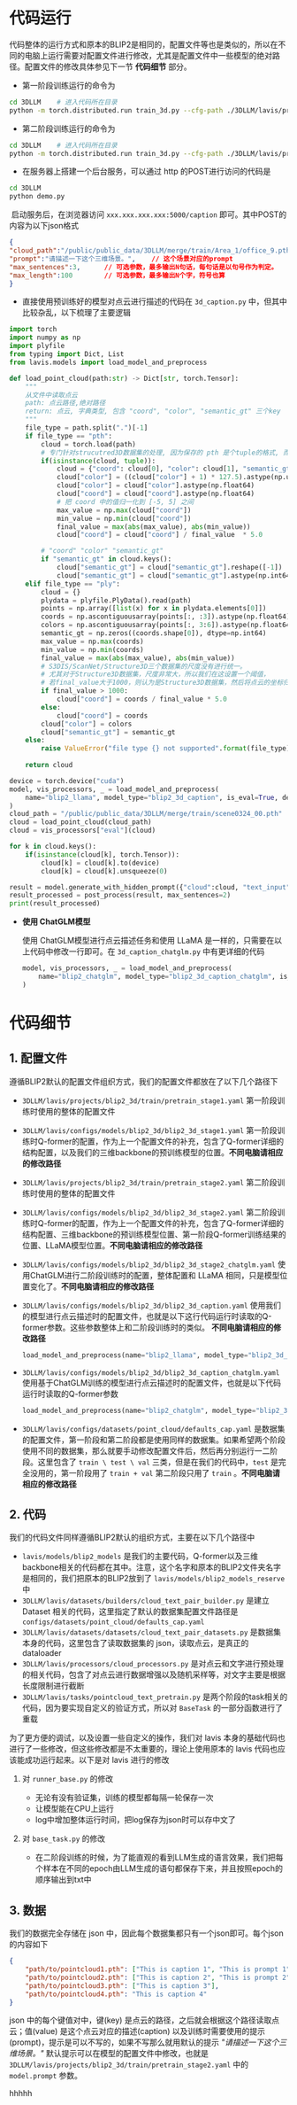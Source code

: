 # 代码运行

代码整体的运行方式和原本的BLIP2是相同的，配置文件等也是类似的，所以在不同的电脑上运行需要对配置文件进行修改，尤其是配置文件中一些模型的绝对路径。配置文件的修改具体参见下一节 **代码细节** 部分。

- 第一阶段训练运行的命令为

```bash
cd 3DLLM	# 进入代码所在目录
python -m torch.distributed.run train_3d.py --cfg-path ./3DLLM/lavis/projects/blip2_3d/train/pretrain_stage1.yaml
```

- 第二阶段训练运行的命令为

```bash
cd 3DLLM	# 进入代码所在目录
python -m torch.distributed.run train_3d.py --cfg-path ./3DLLM/lavis/projects/blip2_3d/train/pretrain_stage2.yaml
```

- 在服务器上搭建一个后台服务，可以通过 http 的POST进行访问的代码是

```bash
cd 3DLLM
python demo.py
```

​	启动服务后，在浏览器访问 `xxx.xxx.xxx.xxx:5000/caption` 即可。其中POST的内容为以下json格式

```json
{
"cloud_path":"/public/public_data/3DLLM/merge/train/Area_1/office_9.pth",	// 点云的路径
"prompt":"请描述一下这个三维场景。",	// 这个场景对应的prompt
"max_sentences":3,		// 可选参数，最多输出N句话，每句话是以句号作为判定。
"max_length":100		// 可选参数，最多输出N个字，符号也算
}
```

- 直接使用预训练好的模型对点云进行描述的代码在 `3d_caption.py` 中，但其中比较杂乱，以下梳理了主要逻辑

```python
import torch
import numpy as np
import plyfile
from typing import Dict, List
from lavis.models import load_model_and_preprocess

def load_point_cloud(path:str) -> Dict[str, torch.Tensor]:
    """
    从文件中读取点云
    path: 点云路径,绝对路径
    return: 点云, 字典类型, 包含 "coord", "color", "semantic_gt" 三个key
    """
    file_type = path.split(".")[-1]
    if file_type == "pth":
        cloud = torch.load(path)
        # 专门针对strucutred3D数据集的处理, 因为保存的 pth 是个tuple的格式, 而且点云的尺度很大, 需要归一化
        if(isinstance(cloud, tuple)):
            cloud = {"coord": cloud[0], "color": cloud[1], "semantic_gt": cloud[2]}
            cloud["color"] = ((cloud["color"] + 1) * 127.5).astype(np.uint8)
            cloud["color"] = cloud["color"].astype(np.float64)
            cloud["coord"] = cloud["coord"].astype(np.float64)
            # 把 coord 中的值归一化到 [-5, 5] 之间
            max_value = np.max(cloud["coord"])
            min_value = np.min(cloud["coord"])
            final_value = max(abs(max_value), abs(min_value))
            cloud["coord"] = cloud["coord"] / final_value  * 5.0

        # "coord" "color" "semantic_gt"
        if "semantic_gt" in cloud.keys():
            cloud["semantic_gt"] = cloud["semantic_gt"].reshape([-1])
            cloud["semantic_gt"] = cloud["semantic_gt"].astype(np.int64)
    elif file_type == "ply":
        cloud = {}
        plydata = plyfile.PlyData().read(path)
        points = np.array([list(x) for x in plydata.elements[0]])
        coords = np.ascontiguousarray(points[:, :3]).astype(np.float64)
        colors = np.ascontiguousarray(points[:, 3:6]).astype(np.float64)
        semantic_gt = np.zeros((coords.shape[0]), dtype=np.int64)
        max_value = np.max(coords)
        min_value = np.min(coords)
        final_value = max(abs(max_value), abs(min_value))
        # S3DIS/ScanNet/Structure3D三个数据集的尺度没有进行统一。
        # 尤其对于Structure3D数据集，尺度非常大，所以我们在这设置一个阈值，
        # 若final_value大于1000，则认为是Structure3D数据集，然后将点云的坐标归一化到[-5, 5]的范围内
        if final_value > 1000:
            cloud["coord"] = coords / final_value * 5.0
        else:
            cloud["coord"] = coords
        cloud["color"] = colors
        cloud["semantic_gt"] = semantic_gt
    else:
        raise ValueError("file type {} not supported".format(file_type))
    
    return cloud

device = torch.device("cuda")
model, vis_processors, _ = load_model_and_preprocess(
    name="blip2_llama", model_type="blip2_3d_caption", is_eval=True, device=device
)
cloud_path = "/public/public_data/3DLLM/merge/train/scene0324_00.pth"
cloud = load_point_cloud(cloud_path)
cloud = vis_processors["eval"](cloud)

for k in cloud.keys():
    if(isinstance(cloud[k], torch.Tensor)):
        cloud[k] = cloud[k].to(device)
        cloud[k] = cloud[k].unsqueeze(0)

result = model.generate_with_hidden_prompt({"cloud":cloud, "text_input": prompt}, max_length=100, num_beams=1)
result_processed = post_process(result, max_sentences=2)
print(result_processed)
```

- **使用 ChatGLM模型**

  使用 ChatGLM模型进行点云描述任务和使用 LLaMA 是一样的，只需要在以上代码中修改一行即可。在 `3d_caption_chatglm.py` 中有更详细的代码

  ```python
  model, vis_processors, _ = load_model_and_preprocess(
      name="blip2_chatglm", model_type="blip2_3d_caption_chatglm", is_eval=True, device=device
  )
  ```

  

# 代码细节

## 1. 配置文件

遵循BLIP2默认的配置文件组织方式，我们的配置文件都放在了以下几个路径下

- `3DLLM/lavis/projects/blip2_3d/train/pretrain_stage1.yaml` 第一阶段训练时使用的整体的配置文件

- `3DLLM/lavis/configs/models/blip2_3d/blip2_3d_stage1.yaml` 第一阶段训练时Q-former的配置，作为上一个配置文件的补充，包含了Q-former详细的结构配置，以及我们的三维backbone的预训练模型的位置。**不同电脑请相应的修改路径**

  

- `3DLLM/lavis/projects/blip2_3d/train/pretrain_stage2.yaml` 第二阶段训练时使用的整体的配置文件

- `3DLLM/lavis/configs/models/blip2_3d/blip2_3d_stage2.yaml` 第二阶段训练时Q-former的配置，作为上一个配置文件的补充，包含了Q-former详细的结构配置、三维backbone的预训练模型位置、第一阶段Q-former训练结果的位置、LLaMA模型位置。**不同电脑请相应的修改路径**

- `3DLLM/lavis/configs/models/blip2_3d/blip2_3d_stage2_chatglm.yaml`  使用ChatGLM进行二阶段训练时的配置，整体配置和 LLaMA 相同，只是模型位置变化了。**不同电脑请相应的修改路径**



- `3DLLM/lavis/configs/models/blip2_3d/blip2_3d_caption.yaml` 使用我们的模型进行点云描述时的配置文件，也就是以下这行代码运行时读取的Q-former参数。这些参数整体上和二阶段训练时的类似。 **不同电脑请相应的修改路径**

  ```python
  load_model_and_preprocess(name="blip2_llama", model_type="blip2_3d_caption", is_eval=True, device=device)
  ```

- `3DLLM/lavis/configs/models/blip2_3d/blip2_3d_caption_chatglm.yaml` 使用基于ChatGLM训练的模型进行点云描述时的配置文件，也就是以下代码运行时读取的Q-former参数

  ```python
  load_model_and_preprocess(name="blip2_chatglm", model_type="blip2_3d_caption_chatglm", is_eval=True, device=device)
  ```

  



- `3DLLM/lavis/configs/datasets/point_cloud/defaults_cap.yaml` 是数据集的配置文件，第一阶段和第二阶段都是使用同样的数据集。如果希望两个阶段使用不同的数据集，那么就要手动修改配置文件后，然后再分别运行一二阶段。这里包含了 `train \ test \ val` 三类，但是在我们的代码中，`test` 是完全没用的，第一阶段用了 `train + val` 第二阶段只用了 `train` 。**不同电脑请相应的修改路径**



## 2. 代码

我们的代码文件同样遵循BLIP2默认的组织方式，主要在以下几个路径中 

- `lavis/models/blip2_models` 是我们的主要代码，Q-former以及三维backbone相关的代码都在其中。注意，这个名字和原本的BLIP2文件夹名字是相同的，我们把原本的BLIP2放到了 `lavis/models/blip2_models_reserve` 中
- `3DLLM/lavis/datasets/builders/cloud_text_pair_builder.py` 是建立 Dataset 相关的代码，这里指定了默认的数据集配置文件路径是 `configs/datasets/point_cloud/defaults_cap.yaml` 
- `3DLLM/lavis/datasets/datasets/cloud_text_pair_datasets.py` 是数据集本身的代码，这里包含了读取数据集的 json，读取点云，是真正的 dataloader
- `3DLLM/lavis/processors/cloud_processors.py` 是对点云和文字进行预处理的相关代码，包含了对点云进行数据增强以及随机采样等，对文字主要是根据长度限制进行截断
- `3DLLM/lavis/tasks/pointcloud_text_pretrain.py` 是两个阶段的task相关的代码，因为要实现自定义的验证方式，所以对 `BaseTask` 的一部分函数进行了重载

为了更方便的调试，以及设置一些自定义的操作，我们对 lavis 本身的基础代码也进行了一些修改，但这些修改都是不太重要的，理论上使用原本的 lavis 代码也应该能成功运行起来。以下是对 lavis 进行的修改

1. 对 `runner_base.py` 的修改
   - 无论有没有验证集，训练的模型都每隔一轮保存一次
   - 让模型能在CPU上运行
   - log中增加整体运行时间，把log保存为json时可以存中文了

2. 对 `base_task.py` 的修改
   - 在二阶段训练的时候，为了能直观的看到LLM生成的语言效果，我们把每个样本在不同的epoch由LLM生成的语句都保存下来，并且按照epoch的顺序输出到txt中

## 3. 数据

我们的数据完全存储在 json 中，因此每个数据集都只有一个json即可。每个json的内容如下

```json
{
	"path/to/pointcloud1.pth": ["This is caption 1", "This is prompt 1"], 
    "path/to/pointcloud2.pth": ["This is caption 2", "This is prompt 2"],
    "path/to/pointcloud3.pth": ["This is caption 3"],
    "path/to/pointcloud4.pth": "This is caption 4"
}
```

json 中的每个键值对中，键(key) 是点云的路径，之后就会根据这个路径读取点云；值(value) 是这个点云对应的描述(caption) 以及训练时需要使用的提示(prompt)，提示是可以不写的，如果不写那么就用默认的提示 *"请描述一下这个三维场景。"* 默认提示可以在模型的配置文件中修改，也就是`3DLLM/lavis/projects/blip2_3d/train/pretrain_stage2.yaml` 中的 `model.prompt` 参数。


hhhhh










